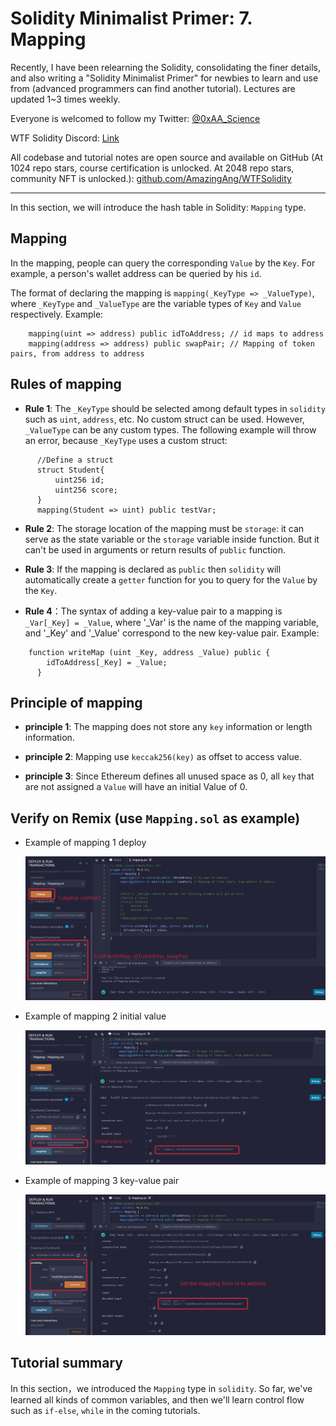 # Solidity Minimalist Primer: 7. Mapping

Recently, I have been relearning the Solidity, consolidating the finer details, and also writing a "Solidity Minimalist Primer" for newbies to learn and use from (advanced programmers can find another tutorial). Lectures are updated 1~3 times weekly. 

Everyone is welcomed to follow my Twitter: [@0xAA_Science](https://twitter.com/0xAA_Science)

WTF Solidity Discord: [Link](https://discord.gg/5akcruXrsk)

All codebase and tutorial notes are open source and available on GitHub (At 1024 repo stars, course certification is unlocked. At 2048 repo stars, community NFT is unlocked.): [github.com/AmazingAng/WTFSolidity](https://github.com/AmazingAng/WTFSolidity)

-----

In this section, we will introduce the hash table in Solidity: `Mapping` type.

## Mapping
In the mapping, people can query the corresponding `Value` by the `Key`. For example, a person's wallet address can be queried by his `id`.

The format of declaring the mapping is `mapping(_KeyType => _ValueType)`, where `_KeyType` and `_ValueType` are the variable types of `Key` and `Value` respectively. Example:
```solidity
    mapping(uint => address) public idToAddress; // id maps to address
    mapping(address => address) public swapPair; // Mapping of token pairs, from address to address
```

## Rules of mapping
- **Rule 1**: The `_KeyType` should be selected among default types in `solidity` such as ` uint `, `address`, etc. No custom struct can be used. However, `_ValueType` can be any custom types. The following example will throw an error, because `_KeyType` uses a custom struct:
```solidity
      //Define a struct
      struct Student{
          uint256 id;
          uint256 score;
      }
      mapping(Student => uint) public testVar;
```
- **Rule 2**: The storage location of the mapping must be `storage`: it can serve as the state variable or the `storage` variable inside function. But it can't be used in arguments or return results of `public` function.

- **Rule 3**: If the mapping is declared as `public` then `solidity` will automatically create a `getter` function for you to query for the `Value` by the `Key`.

- **Rule 4**：The syntax of adding a key-value pair to a mapping is `_Var[_Key] = _Value`, where '_Var' is the name of the mapping variable, and '_Key' and '_Value' correspond to the new key-value pair. Example:
```solidity
    function writeMap (uint _Key, address _Value) public {
        idToAddress[_Key] = _Value;
      }
```
## Principle of mapping
- **principle 1**: The mapping does not store any `key` information or length information.

- **principle 2**: Mapping use `keccak256(key)` as offset to access value.

- **principle 3**: Since Ethereum defines all unused space as 0, all `key` that are not assigned a `Value` will have an initial Value of 0.

## Verify on Remix (use `Mapping.sol` as example)
- Example of mapping 1 deploy

    ![7-1_en](./img/7-1_en.png)

- Example of mapping 2 initial value

    ![7-2_en](./img/7-2_en.png)

- Example of mapping 3 key-value pair

    ![7-3_en](./img/7-3_en.png)



## Tutorial summary
In this section，we introduced the `Mapping` type in `solidity`. So far, we've learned all kinds of common variables, and then we'll learn control flow such as `if-else`, `while` in the coming tutorials.
